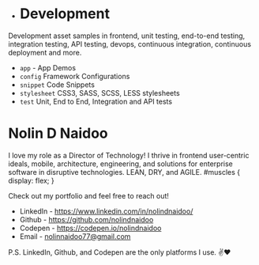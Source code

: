   * # Development

Development asset samples in frontend, unit testing, end-to-end testing, integration testing, API testing, devops, continuous integration, continuous deployment and more.

- `app` - App Demos
- `config` Framework Configurations
- `snippet` Code Snippets
- `stylesheet` CSS3, SASS, SCSS, LESS stylesheets
- `test` Unit, End to End, Integration and API tests

# Nolin D Naidoo

I love my role as a Director of Technology! I thrive in frontend user-centric ideals, mobile, architecture, engineering, and solutions for enterprise software in disruptive technologies. LEAN, DRY, and AGILE. #muscles { display: flex; }

Check out my portfolio and feel free to reach out!
  * LinkedIn - https://www.linkedin.com/in/nolindnaidoo/
  * Github - https://github.com/nolindnaidoo
  * Codepen - https://codepen.io/nolindnaidoo
  * Email - nolinnaidoo77@gmail.com

P.S. LinkedIn, Github, and Codepen are the only platforms I use. ✌️❤️
